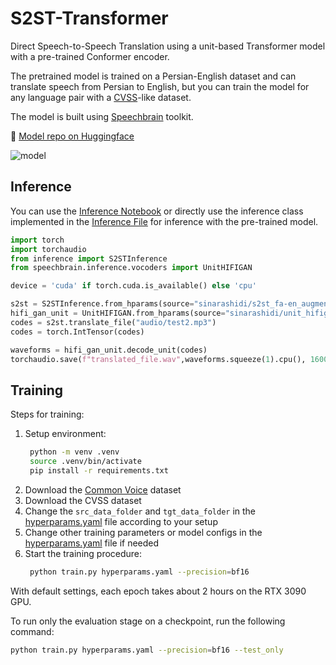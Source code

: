 # S2ST-Transformer

Direct Speech-to-Speech Translation using a unit-based Transformer model with a pre-trained Conformer encoder.

The pretrained model is trained on a Persian-English dataset and can translate speech from Persian to English, but you can train the model for any language pair with a [CVSS](https://github.com/google-research-datasets/cvss)-like dataset.

The model is built using [Speechbrain](https://github.com/speechbrain/speechbrain) toolkit.

🤗 [Model repo on Huggingface](https://huggingface.co/sinarashidi/s2st_fa-en_augmented)

![model](https://github.com/sinarashidi/S2ST-Transformer/assets/97125780/88376e8a-63a0-49af-8972-5b1bad1e58ac)

## Inference
You can use the [Inference Notebook](inference.ipynb) or directly use the inference class implemented in the [Inference File](inference.py) for inference with the pre-trained model.

```python
import torch
import torchaudio
from inference import S2STInference
from speechbrain.inference.vocoders import UnitHIFIGAN

device = 'cuda' if torch.cuda.is_available() else 'cpu'

s2st = S2STInference.from_hparams(source="sinarashidi/s2st_fa-en_augmented", savedir="tmpdir_s2st", run_opts={'device': device})
hifi_gan_unit = UnitHIFIGAN.from_hparams(source="sinarashidi/unit_hifigan_ljspeech", savedir="tmpdir_vocoder", run_opts={'device': device})
codes = s2st.translate_file("audio/test2.mp3")
codes = torch.IntTensor(codes)

waveforms = hifi_gan_unit.decode_unit(codes)
torchaudio.save(f"translated_file.wav",waveforms.squeeze(1).cpu(), 16000)
```

## Training
Steps for training:
1. Setup environment:
   ```bash
    python -m venv .venv
    source .venv/bin/activate
    pip install -r requirements.txt
3. Download the [Common Voice](https://commonvoice.mozilla.org/en/datasets) dataset
4. Download the CVSS dataset
5. Change the ```src_data_folder``` and ```tgt_data_folder``` in the [hyperparams.yaml](hyperparams.yaml) file according to your setup
6. Change other training parameters or model configs in the [hyperparams.yaml](hyperparams.yaml) file if needed
7. Start the training procedure:
   ```bash
    python train.py hyperparams.yaml --precision=bf16
With default settings, each epoch takes about 2 hours on the RTX 3090 GPU. 

To run only the evaluation stage on a checkpoint, run the following command:
```bash
python train.py hyperparams.yaml --precision=bf16 --test_only
